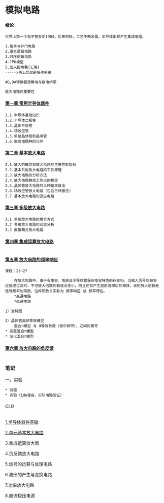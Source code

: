 # 模拟电路

#### 绪论
```
世界上第一个电子管发明1904，后来材料，工艺不断发展，半导体出现产生集成电路。

1.基本与非门电路
2.组合逻辑电路
3.时序逻辑电路
4.CPU模型
5.加入指令集(汇编)
----->再上层就是操作系统

AD,DA转换器是模电与数电桥梁

放大电路的重要性
```
#### [第一章 常用半导体器件](chapter1.md)
```
1.1.半导体基础知识
1.2.半导体二极管
1.3.晶体三极管
1.4.场效应管
1.5.单结晶体管和晶闸管
1.6.集成电路种的元件
```
#### [第二章 基本放大电路](chapter2.md)
```
2.1.放大的概念和放大电路的主要性能指标
2.2.基本共射放大电路的工作原理
2.3.放大电路的分析方法
2.4.放大电路静态工作点的稳定
2.5.晶体管放大电路的三种基本接法
2.6.场效应管放大电路（包含三种接法)
2.7.基本放大电路的派生电路
```
#### [第三章 多级放大电路](chapter3.md)
```
3.1 多级放大电路的耦合方式
3.2 多级放大电路的动态分析
3.3 直接耦合放大电路
```
#### [第四章 集成运算放大电路](chapter4.md)
```

```

#### [第五章 放大电路的频率响应](chapter5.md)
```
课程：23~27

	在放大电路中，由于有电容，电感及半导体管极间电容特性的存在吗，当输入信号的频率过低或过高时，不但放大倍数的数值会变小，而且还将产生超前或滞后的相移，说明放大倍数是信号频率的函数，这种函数关系称为 频率响应 或 频率特性。
	*高通电路
	*低通电路
	
1）波特图

2）晶体管高频等效模型
	混合π模型 与 H等效参数（低中频带），之间的推导
* 完整混合π模型
* 简化混合π模型
```

#### [第六章 放大电路的负反馈](chapter6.md)
```

```

### 笔记

一。实验

```
* 做题
* 实验（ide使用，实际电路验证）
```

###### OLD
[1.半导体器件基础](simulation-chapter-1.md) 

[2.单元基本放大电路](simulation-chapter-2.md) 

3.集成运算放大器 

4.负反馈放大电路 

5.信号的运算与处理电路 

6.波形的产生与变换电路 

7.功率放大电路 

8.直流稳压电源